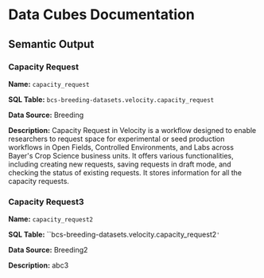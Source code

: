 # Data Cubes Documentation

## Semantic Output

### Capacity Request

**Name:** `capacity_request`

**SQL Table:** ``bcs-breeding-datasets.velocity.capacity_request``

**Data Source:** Breeding

**Description:** Capacity Request in Velocity is a workflow designed to enable researchers to request space for experimental or seed production workflows in Open Fields, Controlled Environments, and Labs across Bayer's Crop Science business units. It offers various functionalities, including creating new requests, saving requests in draft mode, and checking the status of existing requests. It stores information for all the capacity requests.


### Capacity Request3

**Name:** `capacity_request2`

**SQL Table:** ``bcs-breeding-datasets.velocity.capacity_request2`'`

**Data Source:** Breeding2

**Description:** abc3

